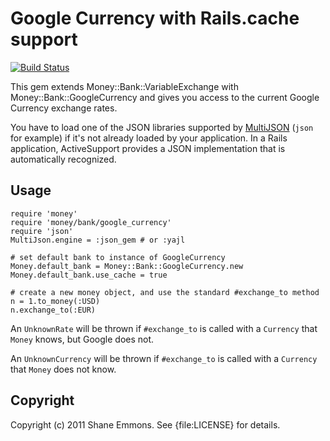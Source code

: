 Google Currency with Rails.cache support
===============

[![Build Status](https://secure.travis-ci.org/RubyMoney/google_currency.png)](http://travis-ci.org/RubyMoney/google_currency)

This gem extends Money::Bank::VariableExchange with Money::Bank::GoogleCurrency
and gives you access to the current Google Currency exchange rates.

You have to load one of the JSON libraries supported by
[MultiJSON](https://github.com/intridea/multi_json) (`json` for example)
if it's not already loaded by your application. In a Rails application,
ActiveSupport provides a JSON implementation that is automatically recognized.

Usage
-----

    require 'money'
    require 'money/bank/google_currency'
    require 'json'
    MultiJson.engine = :json_gem # or :yajl

    # set default bank to instance of GoogleCurrency
    Money.default_bank = Money::Bank::GoogleCurrency.new
    Money.default_bank.use_cache = true

    # create a new money object, and use the standard #exchange_to method
    n = 1.to_money(:USD)
    n.exchange_to(:EUR)

An `UnknownRate` will be thrown if `#exchange_to` is called with a `Currency`
that `Money` knows, but Google does not.

An `UnknownCurrency` will be thrown if `#exchange_to` is called with a
`Currency` that `Money` does not know.

Copyright
---------

Copyright (c) 2011 Shane Emmons. See {file:LICENSE} for details.
